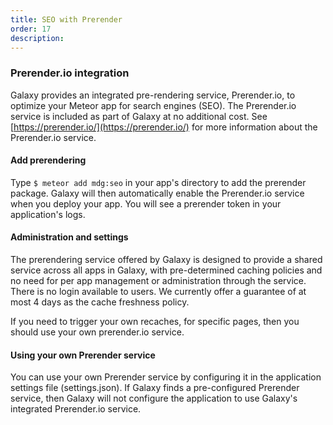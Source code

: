 ```yaml
---
title: SEO with Prerender
order: 17
description:
---
```


<h3 id="prerender">Prerender.io integration</h3>

Galaxy provides an integrated pre-rendering service, Prerender.io, to optimize your Meteor app for search engines (SEO). The Prerender.io service is included as part of Galaxy at no additional cost. See [https://prerender.io/](https://prerender.io/) for more information about the Prerender.io service.

<h4 id="prerender-use">Add prerendering</h4>

Type `$ meteor add mdg:seo` in your app's directory to add the prerender package. Galaxy will then automatically enable the Prerender.io service when you deploy your app. You will see a prerender token in your application's logs. 

<h4 id="prerender-details">Administration and settings</h4>

The prerendering service offered by Galaxy is designed to provide a shared service across all apps in Galaxy, with pre-determined caching policies and no need for per app management or administration through the service. There is no login available to users. We currently offer a guarantee of at most 4 days as the cache freshness policy.

If you need to trigger your own recaches, for specific pages, then you should use your own prerender.io service.

<h4 id="prerender-alternative">Using your own Prerender service</h4>

You can use your own Prerender service by configuring it in the application settings file (settings.json). If Galaxy finds a pre-configured Prerender service, then Galaxy will not configure the application to use Galaxy's integrated Prerender.io service.
